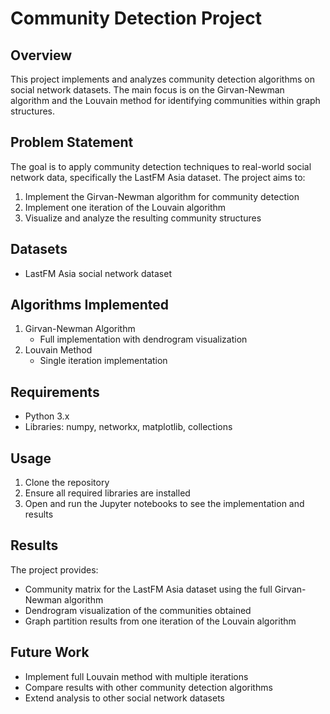 # Community Detection Project

## Overview
This project implements and analyzes community detection algorithms on social network datasets. The main focus is on the Girvan-Newman algorithm and the Louvain method for identifying communities within graph structures.

## Problem Statement
The goal is to apply community detection techniques to real-world social network data, specifically the LastFM Asia dataset. The project aims to:
1. Implement the Girvan-Newman algorithm for community detection
2. Implement one iteration of the Louvain algorithm
3. Visualize and analyze the resulting community structures

## Datasets
- LastFM Asia social network dataset

## Algorithms Implemented
1. Girvan-Newman Algorithm
   - Full implementation with dendrogram visualization
2. Louvain Method
   - Single iteration implementation


## Requirements
- Python 3.x
- Libraries: numpy, networkx, matplotlib, collections

## Usage
1. Clone the repository
2. Ensure all required libraries are installed
3. Open and run the Jupyter notebooks to see the implementation and results

## Results
The project provides:
- Community matrix for the LastFM Asia dataset using the full Girvan-Newman algorithm
- Dendrogram visualization of the communities obtained
- Graph partition results from one iteration of the Louvain algorithm

## Future Work
- Implement full Louvain method with multiple iterations
- Compare results with other community detection algorithms
- Extend analysis to other social network datasets
